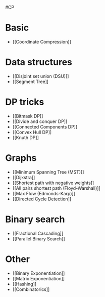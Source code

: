 #CP 
# Basic
- [[Coordinate Compression]]
# Data structures
- [[Disjoint set union (DSU)]]
- [[Segment Tree]]

# DP tricks
- [[Bitmask DP]]
- [[Divide and conquer DP]]
- [[Connected Components DP]]
- [[Convex Hull DP]]
- [[Knuth DP]]
# Graphs
- [[Minimum Spanning Tree (MST)]]
- [[Dijkstra]]
- [[Shortest path with negative weights]]
- [[All pairs shortest path (Floyd-Warshall)]]
- [[Max Flow (Edmonds-Karp)]]
- [[Directed Cycle Detection]]

# Binary search
- [[Fractional Cascading]]
- [[Parallel Binary Search]]
# Other
- [[Binary Exponentiation]]
- [[Matrix Exponentiation]]
- [[Hashing]]
- [[Combinatorics]]